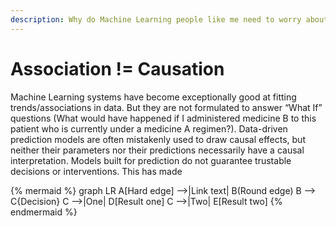 ```yaml
---
description: Why do Machine Learning people like me need to worry about causality?
---
```


# Association != Causation



Machine Learning systems have become exceptionally good at fitting trends/associations in data.  But they are not formulated to answer “What If” questions \(What would have happened if I administered medicine B to this patient who is currently under a  medicine A regimen?\).   Data-driven prediction models are often mistakenly used to draw causal effects, but neither their parameters nor their predictions necessarily have a causal interpretation. Models built for prediction do not guarantee trustable decisions or interventions. This has made 

{% mermaid %} graph LR A\[Hard edge\] --&gt;\|Link text\| B\(Round edge\) B --&gt; C{Decision} C --&gt;\|One\| D\[Result one\] C --&gt;\|Two\| E\[Result two\] {% endmermaid %}





